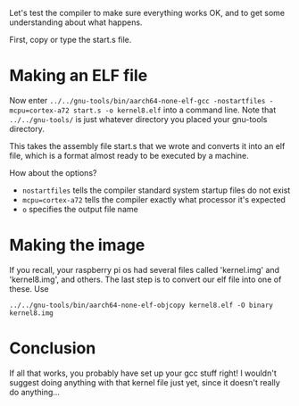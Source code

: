 Let's test the compiler to make sure everything works OK, and to get some understanding about what happens.

First, copy or type the start.s file.

# Making an ELF file
Now enter `../../gnu-tools/bin/aarch64-none-elf-gcc -nostartfiles -mcpu=cortex-a72 start.s -o kernel8.elf` into a command line. Note that `../../gnu-tools/` is just whatever directory you placed your gnu-tools directory. 

This takes the assembly file start.s that we wrote and converts it into an elf file, which is a format almost ready to be executed by a machine.

How about the options?
* `nostartfiles` tells the compiler standard system startup files do not exist
* `mcpu=cortex-a72` tells the compiler exactly what processor it's expected
* `o` specifies the output file name

# Making the image

If you recall, your raspberry pi os had several files called 'kernel.img' and 'kernel8.img', and others. The last step is to convert our elf file into one of these. Use

`../../gnu-tools/bin/aarch64-none-elf-objcopy kernel8.elf -O binary kernel8.img`

# Conclusion

If all that works, you probably have set up your gcc stuff right! I wouldn't suggest doing anything with that kernel file just yet, since it doesn't really do anything...